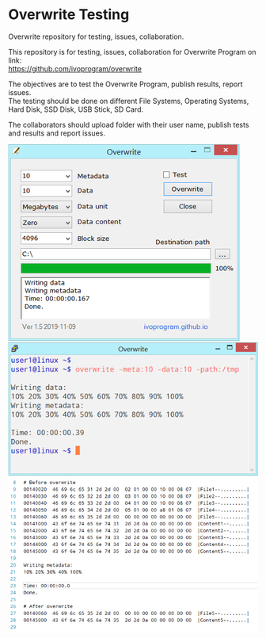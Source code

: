 # Overwrite Testing
Overwrite repository for testing, issues, collaboration.

This repository is for testing, issues, collaboration for Overwrite Program on link: \
https://github.com/ivoprogram/overwrite

The objectives are to test the Overwrite Program, publish results, report issues. \
The testing should be done on different File Systems, Operating Systems, Hard Disk, SSD Disk, USB Stick, SD Card.

The collaborators should upload folder with their user name, publish tests and results and report issues.



![Overwrite](images/overwrite-windows-ui.png)
![Overwrite](images/overwrite-linux.png)
![Overwrite](images/overwrite-unix-ufs.png)
